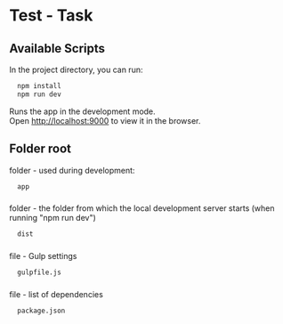 # Test - Task


## Available Scripts

In the project directory, you can run:
```bash 
  npm install
  npm run dev
  ```

Runs the app in the development mode.\
Open [http://localhost:9000](http://localhost:9000) to view it in the browser.

## Folder root
folder - used during development:
```bash 
  app 
  ```
###
folder - the folder from which the local development server starts (when running "npm run dev")
```bash 
  dist 
  ```
###
file - Gulp settings
```bash 
  gulpfile.js 
  ```
###
file - list of dependencies
```bash 
  package.json 
  ```
